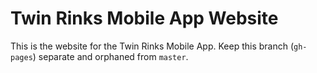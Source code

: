 Twin Rinks Mobile App Website
================

This is the website for the Twin Rinks Mobile App.
Keep this branch (`gh-pages`) separate and orphaned from `master`.
